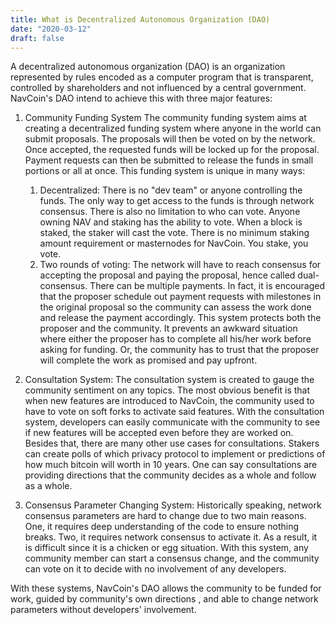 ```yaml
---
title: What is Decentralized Autonomous Organization (DAO)
date: "2020-03-12"
draft: false
---
```


A decentralized autonomous organization (DAO) is an organization represented by rules encoded as a computer program that is transparent, controlled by shareholders and not influenced by a central government. NavCoin's DAO intend to achieve this with three major features:

1. Community Funding System
The community funding system aims at creating a decentralized funding system where anyone in the world can submit proposals. The proposals will then be voted on by the network. Once accepted, the requested funds will be locked up for the proposal. Payment requests can then be submitted to release the funds in small portions or all at once. This funding system is unique in many ways:
    1. Decentralized: 
    There is no "dev team" or anyone controlling the funds. The only way to get access to the funds is through network consensus. There is also no limitation to who can vote. Anyone owning NAV and staking has the ability to vote. When a block is staked, the staker will cast the vote. There is no minimum staking amount requirement or masternodes for NavCoin. You stake, you vote.
    2. Two rounds of voting: 
    The network will have to reach consensus for accepting the proposal and paying the proposal, hence called dual-consensus. There can be multiple payments. In fact, it is encouraged that the proposer schedule out payment requests with milestones in the original proposal so the community can assess the work done and release the payment accordingly. This system protects both the proposer and the community. It prevents an awkward situation where either the proposer has to complete all his/her work before asking for funding. Or, the community has to trust that the proposer will complete the work as promised and pay upfront.
		
2. Consultation System:
    The consultation system is created to gauge the community sentiment on any topics. The most obvious benefit is that when new features are introduced to NavCoin, the community used to have to vote on soft forks to activate said features. With the consultation system, developers can easily communicate with the community to see if new features will be accepted even before they are worked on.
    Besides that, there are many other use cases for consultations. Stakers can create polls of which privacy protocol to implement or predictions of how much bitcoin will worth in 10 years. One can say consultations are providing directions that the community decides as a whole and follow as a whole.
	
3. Consensus Parameter Changing System:
    Historically speaking, network consensus parameters are hard to change due to two main reasons. One, it requires deep understanding of the code to ensure nothing breaks. Two, it requires network consensus to activate it. As a result, it is difficult since it is a chicken or egg situation. With this system, any community member can start a consensus change, and the community can vote on it to decide with no involvement of any developers.
	
With these systems, NavCoin's DAO allows the community to be funded for work, guided by community's own directions , and able to change network parameters without developers' involvement. 


